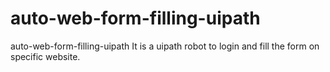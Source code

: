 # auto-web-form-filling-uipath
auto-web-form-filling-uipath
It is a uipath robot to login and fill the form on specific website.
